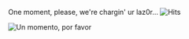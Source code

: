 One moment, please, we're chargin' ur laz0r… ![Hits](https://hits.seeyoufarm.com/api/count/incr/badge.svg?url=https%3A%2F%2Fgithub.com%2Fzer0def&count_bg=%2329DCB5&title_bg=%23C6045A&icon=&icon_color=%23E7E7E7&title=%C2%BB&edge_flat=true)

![Un momento, por favor](https://github.githubassets.com/images/mona-loading-dark.gif)
